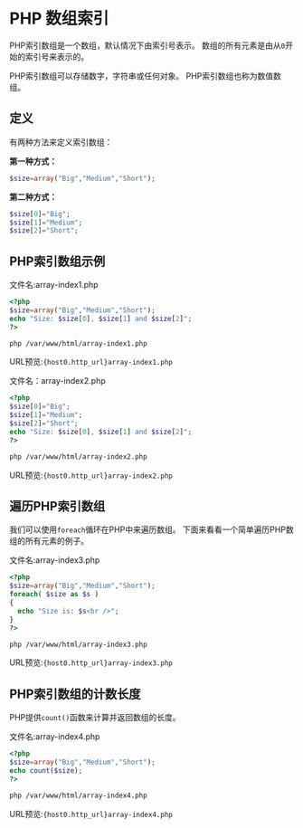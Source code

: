# PHP 数组索引

PHP索引数组是一个数组，默认情况下由索引号表示。 数组的所有元素是由从`0`开始的索引号来表示的。

PHP索引数组可以存储数字，字符串或任何对象。 PHP索引数组也称为数值数组。

## 定义

有两种方法来定义索引数组：

**第一种方式：**

```php
$size=array("Big","Medium","Short");
```

**第二种方式：**

```php
$size[0]="Big";  
$size[1]="Medium";  
$size[2]="Short";
```

## PHP索引数组示例

文件名:array-index1.php

```php
<?php  
$size=array("Big","Medium","Short");  
echo "Size: $size[0], $size[1] and $size[2]";  
?>
```

```bash
php /var/www/html/array-index1.php
```

URL预览:`{host0.http_url}array-index1.php`

文件名：array-index2.php

```php
<?php  
$size[0]="Big";  
$size[1]="Medium";  
$size[2]="Short";  
echo "Size: $size[0], $size[1] and $size[2]";  
?>
```

```bash
php /var/www/html/array-index2.php
```

URL预览:`{host0.http_url}array-index2.php`

## 遍历PHP索引数组

我们可以使用`foreach`循环在PHP中来遍历数组。 下面来看看一个简单遍历PHP数组的所有元素的例子。

文件名:array-index3.php

```php
<?php  
$size=array("Big","Medium","Short");  
foreach( $size as $s )  
{  
  echo "Size is: $s<br />";  
}  
?>
```

```bash
php /var/www/html/array-index3.php
```

URL预览:`{host0.http_url}array-index3.php`

## PHP索引数组的计数长度

PHP提供`count()`函数来计算并返回数组的长度。

文件名:array-index4.php

```php
<?php  
$size=array("Big","Medium","Short");  
echo count($size);  
?>
```

```bash
php /var/www/html/array-index4.php
```

URL预览:`{host0.http_url}array-index4.php`